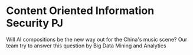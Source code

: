 # Content Oriented Information Security PJ
Will AI compositions be the new way out for the China's music scene?
Our team try to answer this question by Big Data Mining and Analytics
